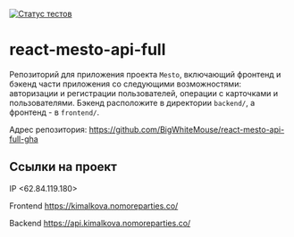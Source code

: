 [![Статус тестов](../../actions/workflows/tests.yml/badge.svg)](../../actions/workflows/tests.yml)

# react-mesto-api-full
Репозиторий для приложения проекта `Mesto`, включающий фронтенд и бэкенд части приложения со следующими возможностями: авторизации и регистрации пользователей, операции с карточками и пользователями. Бэкенд расположите в директории `backend/`, а фронтенд - в `frontend/`. 
  
Адрес репозитория: https://github.com/BigWhiteMouse/react-mesto-api-full-gha

## Ссылки на проект

IP <62.84.119.180>

Frontend https://kimalkova.nomoreparties.co/

Backend https://api.kimalkova.nomoreparties.co/
